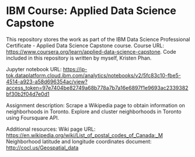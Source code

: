 # IBM Course: Applied Data Science Capstone
This repository stores the work as part of the IBM Data Science Professional Certificate - Applied Data Science Capstone course. Course URL: https://www.coursera.org/learn/applied-data-science-capstone.
Code included in this repository is written by myself, Kristen Phan.

Jupyter notebook URL: https://jp-tok.dataplatform.cloud.ibm.com/analytics/notebooks/v2/5fc83c10-fbe5-4514-a923-a58d696354ac/view?access_token=97e7404be82749a68b778a7b7a16e6897f1e9693ac2339382bf30b2f04d7e0d1

Assignment description: Scrape a Wikipedia page to obtain information on neighborhoods in Toronto. Explore and cluster neighborhoods in Toronto using Foursquare API.

Additional resources:
Wiki page URL: https://en.wikipedia.org/wiki/List_of_postal_codes_of_Canada:_M
Neighborhood latitude and longitude coordinates document: http://cocl.us/Geospatial_data
